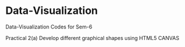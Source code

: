 # Data-Visualization
Data-Visualization Codes for Sem-6

Practical 2(a)
Develop different graphical shapes using HTML5 CANVAS
